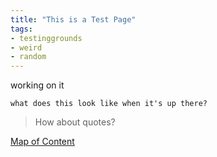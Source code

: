 ```yaml
---
title: "This is a Test Page"
tags: 
- testinggrounds
- weird
- random
---
```

working on it

```Testing
what does this look like when it's up there?
```

>How about quotes?



[Map of Content](moc/Map%20of%20Content.md)